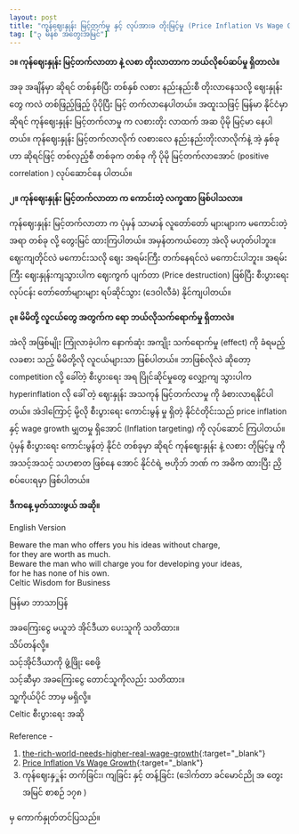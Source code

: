 ```yaml
---
layout: post
title: "ကုန်ဈေးနှုန်း မြင့်တက်မှု နှင့် လုပ်အားခ တိုးမြင့်မှု (Price Inflation Vs Wage Growth)"
tag: ["၃ မိနစ် အတွေးအမြင်"]
---
```


**၁။  ကုန်ဈေးနှုန်း မြင့်တက်လာတာ နဲ့ လစာ တိုးလာတာက ဘယ်လိုစပ်ဆပ်မှု ရှိတာလဲ။**

အခု အချိန်မှာ ဆိုရင် တစ်နှစ်ပြီး တစ်နှစ် လစား နည်းနည်းစီ တိုးလာနေသလို့ ဈေးနှုန်းတွေ ကလဲ တစ်ဖြည့်ဖြည့် ပိုပိုပြီး မြင့် တက်လာနေပါတယ်။
အထူးသဖြင့် မြန်မာ နိုင်ငံမှာဆိုရင် ကုန်ဈေးနှုန်း မြင့်တက်လာမှု က လစားတိုး လာထက် အဆ ပိုမို မြင့်မာ နေပါတယ်။
ကုန်ဈေးနှုန်း မြင့်တက်လာလိုက် လစားလေ နည်းနည်းတိုးလာလိုက်နဲ့ အဲ့ နှစ်ခု ဟာ ဆိုရင်ဖြင့် တစ်လှည့်စီ တစ်ခုက တစ်ခု ကို ပိုမို မြင့်တက်လာအောင် (positive correlation ) လုပ်ဆောင်နေ ပါတယ်။

<!-- more -->

**၂။ ကုန်ဈေးနှုန်း မြင့်တက်လာတာ က ကောင်းတဲ့ လက္ခဏာ ဖြစ်ပါသလာ။**

ကုန်ဈေးနှုန်း မြင့်တက်လာတာ က ပုံမှန် သာမာန် လူတော်တော် များများက မကောင်းတဲ့ အရာ တစ်ခု လို့ တွေးမြင် ထားကြပါတယ်။ အမှန်တကယ်တော့ အဲလို မဟုတ်ပါဘူး။
 ဈေးကျတိုင်လဲ မကောင်းသလို ဈေး အရမ်းကြီး တက်နေရင်လဲ မကောင်းပါဘူး။
 အရမ်းကြီး ဈေးနှုန်းကျသွားပါက  ဈေးကွက် ပျက်တာ (Price destruction) ဖြစ်ပြီး စီးပွားရေး လုပ်ငန်း တော်တော်များများ ရပ်ဆိုင်သွား (ဒေဝါလီခံ) နိုင်ကျပါတယ်။  


**၃။ မိမိတို့ လူငယ်တွေ အတွက်က ရော ဘယ်လိုသက်ရောက်မှု ရှိတာလဲ။**

အဲလို အဖြစ်မျိုး ကြုံလာခဲ့ပါက နောက်ဆုံး အကျိုး သက်ရောက်မှု (effect) ကို ခံရမည့် လခစား သည့် မိမိတို့လို လူငယ်များသာ ဖြစ်ပါတယ်။
ဘာဖြစ်လိုလဲ ဆိုတော့ competition လို့ ခေါ်တဲ့ စီးပွားရေး အရ ပြိုင်ဆိုင်မှုတွေ လျှော့ကျ သွားပါက hyperinflation လို ခေါ် တဲ့ ဈေးနှုန်း အသကုန် မြင့်တက်လာမှု ကို ခံစားလာရနိုင်ပါတယ်။
အဲဒါကြောင့် မို့လို စီးပွားရေး ကောင်းမွန် မှု ရှိတဲ့ နိုင်ငံတိုင်းသည် price inflation နှင့် wage growth မျှတမှု ရှိအောင်  (Inflation targeting) ကို လုပ်ဆောင် ကြပါတယ်။
ပုံမှန် စီးပွားရေး ကောင်းမွန်တဲ့ နိုင်ငံ တစ်ခုမှာ ဆိုရင် ကုန်ဈေးနှုန်း နဲ့ လစား တိုမြင့်မှု ကို အသင့်အသင့် သဟစာတ ဖြစ်နေ အောင် နိုင်ငံရဲ့  ဗဟိုဘ် ဘဏ် က အဓိက ထားပြီး ညှိစပ်ပေးရမှာ ဖြစ်ပါတယ်။



**ဒီကနေ့ မှတ်သားဖွယ် အဆို။**

English Version

Beware the man who offers you his ideas without charge,<br />
for they are worth as much.<br />
Beware the man who will charge you for developing your ideas,<br />
for he has none of his own.<br />
Celtic Wisdom for Business

မြန်မာ ဘာသာပြန်

အခကြေးငွေ မယူဘဲ အိုင်ဒီယာ ပေးသူကို သတိထား။<br />
သိပ်တန်လို့။<br />
သင့်အိုင်ဒီယာကို ဖွံ့ဖြိုး စေဖို့<br />
သင့်ဆီမှာ အခကြေးငွေ တောင်သူကိုလည်း သတိထား။<br />
သူ့ကိုယ်ပိုင် ဘာမှ မရှိလို့။<br />
Celtic စီးပွားရေး အဆို




Reference -
1. [the-rich-world-needs-higher-real-wage-growth](https://www.economist.com/finance-and-economics/2018/06/30/the-rich-world-needs-higher-real-wage-growth){:target="_blank"}
2. [Price Inflation Vs Wage Growth](https://www.sciencedirect.com/science/article/pii/S2212567113000348){:target="_blank"}
3. ကုန်ဈေးနှှုန်း တက်ခြင်း၊ ကျခြင်း နှင့် တန့်ခြင်း (ဒေါက်တာ ခင်မောင်ညို အ တွေးအမြင် စာစဉ် ၁၇၈ )

 မှ ကောက်နှုတ်တင်ပြသည်။
